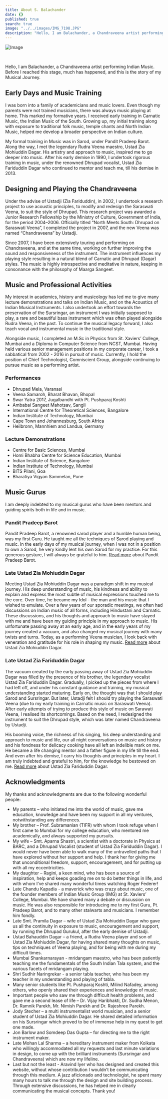 ```yaml
---
title: About S. Balachander
date: {}
published: true
search: true
image: "../../images/IMG_7198.JPG"
description: "Hello, I am Balachander, a Chandraveena artist performing Indian Music. Before I reached this stage, much has happened, and this is the story of my Musical Journey. Read on to find out!"
---
```


![Image](IMG_7198.JPG)

<br>

Hello, I am Balachander, a Chandraveena artist performing Indian Music. Before I reached this stage, much has happened, and this is the story of my Musical Journey.

## Early Days and Music Training

I was born into a family of academicians and music lovers. Even though my parents were not trained musicians, there was always music playing at home. This marked my formative years. I received early training in Carnatic Music, the Indian Music of the South. Growing up, my initial training along with exposure to traditional folk music, temple chants and North Indian Music, helped me develop a broader perspective on Indian culture.

My formal training in Music was in Sarod, under Pandit Pradeep Barot. Along the way, I met the legendary Rudra Veena maestro, Ustad Zia Mohiuddin Dagar. His artistry and approach to music, inspired me to go deeper into music. After his early demise in 1990, I undertook rigorous training in music, under the renowned Dhrupad vocalist, Ustad Zia Fariduddin Dagar who continued to mentor and teach me, till his demise in 2013.

## Designing and Playing the Chandraveena

Under the advise of Ustadji (Zia Fariduddin), in 2002, I undertook a research project to use acoustic principles, to modify and redesign the Saraswati Veena, to suit the style of Dhrupad. This research project was awarded a Junior Research Fellowship by the Ministry of Culture, Government of India, for the period 2004–2006. Officially titled “North Meets South: Dhrupad on Saraswati Veena”, I completed the project in 2007, and the new Veena was named “Chandraveena” by Ustadji.

Since 2007, I have been extensively touring and performing on Chandraveena, and at the same time, working on further improving the sound and responsiveness of the instrument. The instrument influences my playing style resulting in a natural blend of Carnatic and Dhrupad (Dagar) styles. The music is highly introspective and meditative in nature, keeping in consonance with the philosophy of Maarga Sangeet.

## Music and Professional Activities

My interest in academics, history and musicology has led me to give many lecture demonstrations and talks on Indian Music, and on the Acoustics of Indian Musical Instruments. I also undertook an effort towards the preservation of the Sursringar, an instrument I was initially supposed to play, a rare and beautiful bass instrument which was often played alongside Rudra Veena, in the past. To continue the musical legacy forward, I also teach vocal and instrumental music in the traditional style.

Alongside music, I completed an M.Sc in Physics from St. Xaviers’ College, Mumbai and a Diploma in Computer Science from NCST, Mumbai. Having held various senior management positions in my corporate career, I took a sabbatical from 2002 - 2016 in pursuit of music. Currently, I hold the position of Chief Technologist, Comniscient Group, alongside continuing to pursue music as a performing artist.

### Performances
* Dhrupad Mela, Varanasi
* Veena Samaroh, Bharat Bhavan, Bhopal
* Swar Yatra 2017, Jugalbandhi with Pt. Pushparaj Koshti
* Ambabai Sangeet Mahotsav, Sangli
* International Centre for Theoretical Sciences, Bangalore
* Indian Institute of Technology, Mumbai
* Cape Town and Johannesburg, South Africa
* Heilbronn, Mannhiem and Landua, Germany

### Lecture Demonstrations
* Centre for Basic Sciences, Mumbai
* Homi Bhabha Centre for Science Education, Mumbai
* Indian Institute of Science, Bangalore
* Indian Institute of Technology, Mumbai
* BITS Pilani, Goa
* Bharatiya Vigyan Sammelan, Pune

## Music Gurus
I am deeply indebted to my musical gurus who have been mentors and guiding spirits both in life and in music.

### Pandit Pradeep Barot
Pandit Pradeep Barot, a renowned sarod player and a humble human being, was my first Guru. He taught me all the techniques of Sarod playing and music. In the early days of my musical journey, when I was not in a position to own a Sarod, he very kindly lent his own Sarod for my practice. For this generous gesture, I will always be grateful to him. [Read more](https://en.wikipedia.org/wiki/Pradeep_Barot) about Pandit Pradeep Barot.

### Late Ustad Zia Mohiuddin Dagar
Meeting Ustad Zia Mohiuddin Dagar was a paradigm shift in my musical journey. His deep understanding of music, his kindness and ability to explain and express the most subtle of musical expressions touched me to the core. Over time, he became my Idol - the man and his music that I wished to emulate. Over a few years of our sporadic meetings, we often had discussions on Indian music of all forms, including Hindustani and Carnatic. These discussions, and his thoughts and approach to music have stayed with me and have been my guiding principle in my approach to music. His unfortunate passing away at an early age, and in the early years of my journey created a vacuum, and also changed my musical journey with many twists and turns. Today, as a performing Veena musician, I look back with veneration and gratitude for his role in shaping my music. [Read more](https://en.wikipedia.org/wiki/Zia_Mohiuddin_Dagar) about Ustad Zia Mohiuddin Dagar.

### Late Ustad Zia Fariduddin Dagar
The vacuum created by the early passing away of Ustad Zia Mohiuddin Dagar was filled by the presence of his brother, the legendary vocalist Ustad Zia Fariduddin Dagar. Gradually, I picked up the pieces from where I had left off, and under his constant guidance and training, my musical understanding started maturing. Early on, the thought was that I should play Sarod and Sursringar. But later, Ustadji felt I should try playing the Saraswati Veena (due to my early training in Carnatic music on Saraswati Veena).
After early attempts of trying to produce this style of music on Sarawati Veena, I realised its shortcomings. Based on the need, I redesigned the instrument to suit the Dhrupad style, which was later named Chandraveena by Ustadji.

His booming voice, the richness of his singing, his deep understanding and approach to music and life, our all night conversations on music and history and his fondness for delicacy cooking have all left an indelible mark on me. He became a life changing mentor and a father figure in my life till the end. And even after his demise, I carry his thoughts and principles in my heart. I am truly indebted and grateful to him, for the knowledge he bestowed on me. [Read more](https://en.wikipedia.org/wiki/Zia_Fariduddin_Dagar) about Ustad Zia Fariduddin Dagar.

## Acknowledgments
My thanks and acknowledgments are due to the following wonderful people:
* My parents – who initiated me into the world of music, gave me education, knowledge and have been my support in all my ventures, notwithstanding any differences.
* My brother – Prof. Subramanian (TIFR) with whom I took refuge when I first came to Mumbai for my college education, who mentored me academically, and always supported my pursuits.
* My wife – Smt. Aparna Shastri, a scientist with a doctorate in Physics at BARC, and a Dhrupad Vocalist (student of Ustad Zia Fariduddin Dagar). I would never have been able to walk many of the untravelled paths that I have explored without her support and help. I thank her for giving me that unconditional freedom, support, encouragement, and for putting up with all my eccentricities.
* My daughter – Ragini, a keen mind, who has been a source of inspiration, help and keeps goading me on to do better things in life, and with whom I’ve shared many wonderful times watching Roger Federer!
* Late Chandu Kapadia - a maverick who was crazy about music, one of the founder members of Indian Music Group (IMG) at St. Xaviers’ College, Mumbai. We have shared many a debate or discussion on music. He was also responsible for introducing me to my first Guru, Pt. Pradeep Barot, and to many other stalwarts and musicians. I remember him fondly.
* Late Smt. Pramila Dagar – wife of Ustad Zia Mohiuddin Dagar who gave us all the continuity in exposure to music, encouragement and support, by running the Dhrupad Gurukul, after the early demise of Ustadji.
* Ustad Bahauddin Dagar – a friend, a Rudra Veena player and son of Ustad Zia Mohiuddin Dagar, for having shared many thoughts on music, tips on techniques of Veena playing, and for being with me during my difficult times.
* Mumbai Shankarnarayan - mridangam maestro, who has been patiently teaching me the fundamentals of the South Indian Tala system, and the various facets of mridangam playing.
* Shri Sudhir Naringrekar - a senior tabla teacher, who has been my teacher in my understanding and playing of tabla.
* Many senior students like Pt. Pushparaj Koshti, Milind Nafadey, among others, who openly shared their experiences and knowledge of music.
* Important people who saw me through difficult health problems, and gave me a second lease of life – Dr. Vijay Haribhakti, Dr. Sudha Menon, Dr. Ramnik Parekh, Mr. Nimish Parekh and Dr. Rajeshree Parekh.
* Jody Stecher – a multi instrumentalist world musician, and a senior student of Ustad Zia Mohiuddin Dagar. He shared detailed information on his Sursringar which proved to be of immense help in my quest to get one made.
* Jon Barlow and Somdeep Das Gupta – for directing me to the right instrument maker.
* Late Mohan Lal Sharma – a hereditary instrument maker from Kolkata who willingly accommodated all my requests and last minute variations in design, to come up with the brilliant instruments (Sursringar and Chandraveena) which are now my lifeline.
* Last but not the least - Aravind Iyer who has designed and created this website, without whose contribution I wouldn’t be communicating through this medium. A jazz aficionado and technologist, he spent many many hours to talk me through the design and site building process. Through extensive discussions, he has helped me in clearly communicating the musical concepts. Thank you!
